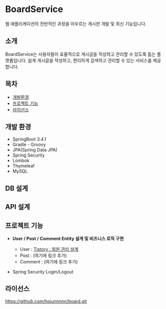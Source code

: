 # BoardService

웹 애플리케이션의 전반적인 과정을 아우르는 게시판 개발 및 최신 기능입니다.

## 소개

BoardService는 사용자들이 효율적으로 게시글을 작성하고 관리할 수 있도록 돕는 플랫폼입니다.
쉽게 게시글을 작성하고, 편리하게 검색하고 관리할 수 있는 서비스를 제공합니다.

## 목차
- [개발환경](#개발환경)
- [프로젝트 기능](#프로젝트-기능)
- [라이선스](#라이선스)

## 개발 환경

- SpringBoot 3.4.1
- Gradle - Groovy
- JPA(Spring Data JPA)
- Spring Security
- Lombok
- Thymeleaf
- MySQL

## DB 설계

## API 설계



## 프로젝트 기능
- **User / Post / Comment Entity 설계 및 비즈니스 로직 구현**
  - User : [Tistory : 회원 관리 설계](https://gaeran.tistory.com/51)
  - Post : (여기에 링크 추가)
  - Comment : (여기에 링크 추가)



- Spring Security
  Login/Logout
  
## 라이선스

https://github.com/hojunnnnn/board.git


